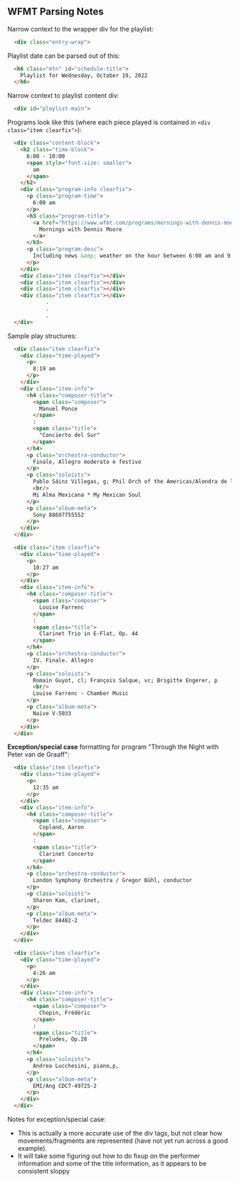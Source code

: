 ## WFMT Parsing Notes ##

Narrow context to the wrapper div for the playlist:

```html
  <div class="entry-wrap">
```

Playlist date can be parsed out of this:

```html
  <h6 class="mtn" id="schedule-title">
    Playlist for Wednesday, October 19, 2022
  </h6>
```

Narrow context to playlist content div:

```html
  <div id="playlist-main">
```

Programs look like this (where each piece played is contained in `<div class="item clearfix">`):

```html
  <div class="content-block">
    <h2 class="time-block">
      6:00 - 10:00
      <span style="font-size: smaller">
        am
      </span>
    </h2>
    <div class="program-info clearfix">
      <p class="program-time">
        6:00 am
      </p>
      <h3 class="program-title">
        <a href="https://www.wfmt.com/programs/mornings-with-dennis-moore/" target="">
          Mornings with Dennis Moore
        </a>
      </h3>
      <p class="program-desc">
        Including news &amp; weather on the hour between 6:00 am and 9:00 am; and "Carl’s Almanac" at 7:30 am.
      </p>
    </div>
    <div class="item clearfix"></div>
    <div class="item clearfix"></div>
    <div class="item clearfix"></div>
    <div class="item clearfix"></div>
            .
            .
            .
  </div>
```

Sample play structures:

```html
  <div class="item clearfix">
    <div class="time-played">
      <p>
        8:19 am
      </p>
    </div>
    <div class="item-info">
      <h4 class="composer-title">
        <span class="composer">
          Manuel Ponce
        </span>
        :
        <span class="title">
          "Concierto del Sur"
        </span>
      </h4>
      <p class="orchestra-conductor">
        Finale, Allegro moderato e festivo
      </p>
      <p class="soloists">
        Pablo Sáinz Villegas, g; Phil Orch of the Americas/Alondra de la Parra
        <br/>
        Mi Alma Mexicana * My Mexican Soul
      </p>
      <p class="album-meta">
        Sony 88697755552
      </p>
    </div>
  </div>
```

```html
  <div class="item clearfix">
    <div class="time-played">
      <p>
        10:27 am
      </p>
    </div>
    <div class="item-info">
      <h4 class="composer-title">
        <span class="composer">
          Louise Farrenc
        </span>
        :
        <span class="title">
          Clarinet Trio in E-Flat, Op. 44
        </span>
      </h4>
      <p class="orchestra-conductor">
        IV. Finale. Allegro
      </p>
      <p class="soloists">
        Romain Guyot, cl; François Salque, vc; Brigitte Engerer, p
        <br/>
        Louise Farrenc - Chamber Music
      </p>
      <p class="album-meta">
        Naïve V-5033
      </p>
    </div>
  </div>
```

**Exception/special case** formatting for program "Through the Night with Peter van de Graaff":

```html
  <div class="item clearfix">
    <div class="time-played">
      <p>
        12:35 am
      </p>
    </div>
    <div class="item-info">
      <h4 class="composer-title">
        <span class="composer">
          Copland, Aaron
        </span>
        :
        <span class="title">
          Clarinet Concerto
        </span>
      </h4>
      <p class="orchestra-conductor">
        London Symphony Orchestra / Gregor Bühl, conductor
      </p>
      <p class="soloists">
        Sharon Kam, clarinet,
      </p>
      <p class="album-meta">
        Teldec 84482-2
      </p>
    </div>
  </div>
```

```html
  <div class="item clearfix">
    <div class="time-played">
      <p>
        4:26 am
      </p>
    </div>
    <div class="item-info">
      <h4 class="composer-title">
        <span class="composer">
          Chopin, Frédéric
        </span>
        :
        <span class="title">
          Preludes, Op.28
        </span>
      </h4>
      <p class="soloists">
        Andrea Lucchesini, piano,p,
      </p>
      <p class="album-meta">
        EMI/Ang CDC7-49725-2
      </p>
    </div>
  </div>
```

Notes for exception/special case:

- This is actually a more accurate use of the div tags, but not clear how
movements/fragments are represented (have not yet run across a good example).
- It will take some figuring out how to do fixup on the performer information and some of
  the title information, as it appears to be consistent sloppy
